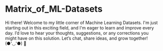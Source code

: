 # Matrix_of_ML-Datasets
Hi there! 
Welcome to my little corner of Machine Learning Datasets. I'm just starting out in this exciting field, and I'm eager to learn and improve every day. 
I’d love to hear your thoughts, suggestions, or any corrections you might have on this solution.
Let’s chat, share ideas, and grow together! (●'◡'●) 💜
